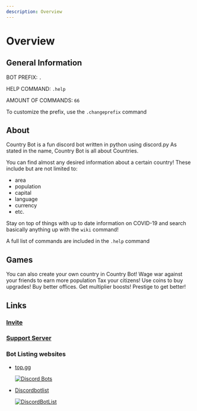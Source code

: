 ```yaml
---
description: Overview
---
```


# Overview

## General Information

BOT PREFIX: `.`

HELP COMMAND: `.help`

AMOUNT OF COMMANDS: `66`

To customize the prefix, use the `.changeprefix` command

## About

Country Bot is a fun discord bot written in python using discord.py As stated in the name, Country Bot is all about Countries.

You can find almost any desired information about a certain country! These include but are not limited to:

* area
* population
* capital
* language
* currency 
* etc.

Stay on top of things with up to date information on COVID-19 and search basically anything up with the `wiki` command!

A full list of commands are included in the `.help` command

## Games

You can also create your own country in Country Bot! Wage war against your friends to earn more population Tax your citizens! Use coins to buy upgrades! Buy better offices. Get multiplier boosts! Prestige to get better!

## Links

### [Invite](https://discord.com/api/oauth2/authorize?client_id=810662403217948672&permissions=2048&scope=bot%20applications.commands)

### [Support Server](https://discord.gg/hCgh9wngkS)

### Bot Listing websites

* [top.gg](https://top.gg/bot/810662403217948672)

  [![Discord Bots](https://top.gg/api/widget/810662403217948672.svg)](https://top.gg/bot/810662403217948672)

* [Discordbotlist](https://discordbotlist.com/)

  [![DiscordBotList](https://discordbotlist.com/api/v1/bots/810662403217948672/widget)](https://discordbotlist.com/bots/810662403217948672)

